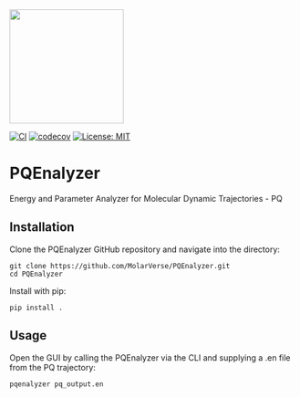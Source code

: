 <img src="PQEnalyzer/icons/icon.png" width="200">

[![CI](https://github.com/MolarVerse/PQEnalyzer/actions/workflows/ci.yml/badge.svg)](https://github.com/MolarVerse/PQEnalyzer/actions/workflows/ci.yml)
[![codecov](https://codecov.io/gh/MolarVerse/PQEnalyzer/graph/badge.svg?token=GMLrCKFfPA)](https://codecov.io/gh/MolarVerse/PQEnalyzer)
[![License: MIT](https://img.shields.io/badge/License-MIT-yellow.svg)](https://opensource.org/licenses/MIT)

# PQEnalyzer
Energy and Parameter Analyzer for Molecular Dynamic Trajectories - PQ

## Installation

Clone the PQEnalyzer GitHub repository and navigate into the directory:

    git clone https://github.com/MolarVerse/PQEnalyzer.git
    cd PQEnalyzer
    
Install with pip:

    pip install .

## Usage

Open the GUI by calling the PQEnalyzer via the CLI and supplying a .en file from the PQ trajectory:

    pqenalyzer pq_output.en
